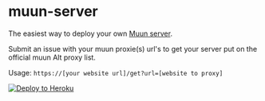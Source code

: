 # muun-server

The easiest way to deploy your own [Muun server](https://muun.cf/). 

Submit an issue with your muun proxie(s) url's to get your server put on the official muun Alt proxy list.

Usage: `https://[your website url]/get?url=[website to proxy]`

[![Deploy to Heroku](https://www.herokucdn.com/deploy/button.svg)](https://heroku.com/deploy?template=https://github.com/duckymomo360/muun-server)
